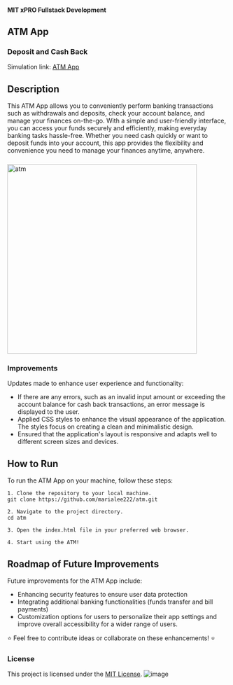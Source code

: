 #### MIT xPRO Fullstack Development
## ATM App
### Deposit and Cash Back
Simulation link: [ATM App](https://marialee222.github.io/atm/)

## Description 
This ATM App allows you to conveniently perform banking transactions such as withdrawals and deposits, check your account balance, and manage your finances on-the-go. With a simple and user-friendly interface, you can access your funds securely and efficiently, making everyday banking tasks hassle-free. Whether you need cash quickly or want to deposit funds into your account, this app provides the flexibility and convenience you need to manage your finances anytime, anywhere.

###


<img width="433" alt="atm" src="https://github.com/marialee222/atm/assets/150623001/ae5e77e0-6b52-4e81-8447-6ad5044e8d4a">


### Improvements
Updates made to enhance user experience and functionality: 

 - If there are any errors, such as an invalid input amount or exceeding the account balance for cash back transactions, an error message is displayed to the user.
 - Applied CSS styles to enhance the visual appearance of the application. The styles focus on creating a clean and minimalistic design.
 - Ensured that the application's layout is responsive and adapts well to different screen sizes and devices.

## How to Run
To run the ATM App on your machine, follow these steps: 

	1. Clone the repository to your local machine. 
	git clone https://github.com/marialee222/atm.git 

	2. Navigate to the project directory.
	cd atm 

	3. Open the index.html file in your preferred web browser.

	4. Start using the ATM!

## Roadmap of Future Improvements
Future improvements for the ATM App include:
 - Enhancing security features to ensure user data protection
 - Integrating additional banking functionalities (funds transfer and bill payments)
 - Customization options for users to personalize their app settings and improve overall accessibility for a wider range of users.
   
:star: Feel free to contribute ideas or collaborate on these enhancements! :star:

### License
This project is licensed under the [MIT License](https://opensource.org/licenses/MIT).
![image](https://github.com/marialee222/atm/assets/150623001/aea2c180-ac4a-4707-8b8a-12e86e1804f3)
